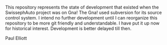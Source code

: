 This repository represents the state of development that existed
when the SwissephAuto project was on Gna! The Gna! used subversion
for its source control system. I intend no further development until
I can reorganize this repository to be more git friendly and
understandable. I have put it up now for historical interest.
Development is better delayed till then.

Paul Elliott
